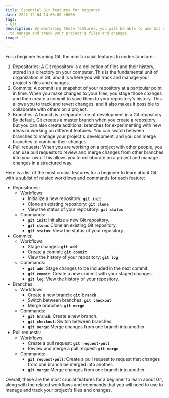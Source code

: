 ```yaml
---
title: Essential Git features for beginner
date: 2022-12-04 14:00:00 +0000
tags:
- Git
description: By mastering these features, you will be able to use Git effectively
  to manage and track your project's files and changes.
image: ''

---
```

For a beginner learning Git, the most crucial features to understand are:

1. Repositories: A Git repository is a collection of files and their history, stored in a directory on your computer. This is the fundamental unit of organization in Git, and it is where you will track and manage your project's files and changes.
2. Commits: A commit is a snapshot of your repository at a particular point in time. When you make changes to your files, you stage those changes and then create a commit to save them to your repository's history. This allows you to track and revert changes, and it also makes it possible to collaborate with others on a project.
3. Branches: A branch is a separate line of development in a Git repository. By default, Git creates a master branch when you create a repository, but you can also create additional branches for experimenting with new ideas or working on different features. You can switch between branches to manage your project's development, and you can merge branches to combine their changes.
4. Pull requests: When you are working on a project with other people, you can use pull requests to review and merge changes from other branches into your own. This allows you to collaborate on a project and manage changes in a structured way.

  
Here is a list of the most crucial features for a beginner to learn about Git, with a sublist of related workflows and commands for each feature:

* Repositories:
  * Workflows:
    * Initialize a new repository: **`git init`**
    * Clone an existing repository: **`git clone`**
    * View the status of your repository: **`git status`**
  * Commands:
    * **`git init`**: Initialize a new Git repository.
    * **`git clone`**: Clone an existing Git repository.
    * **`git status`**: View the status of your repository.
* Commits:
  * Workflows:
    * Stage changes: **`git add`**
    * Create a commit: **`git commit`**
    * View the history of your repository: **`git log`**
  * Commands:
    * **`git add`**: Stage changes to be included in the next commit.
    * **`git commit`**: Create a new commit with your staged changes.
    * **`git log`**: View the history of your repository.
* Branches:
  * Workflows:
    * Create a new branch: **`git branch`**
    * Switch between branches: **`git checkout`**
    * Merge branches: **`git merge`**
  * Commands:
    * **`git branch`**: Create a new branch.
    * **`git checkout`**: Switch between branches.
    * **`git merge`**: Merge changes from one branch into another.
* Pull requests:
  * Workflows:
    * Create a pull request: **`git request-pull`**
    * Review and merge a pull request: **`git merge`**
  * Commands:
    * **`git request-pull`**: Create a pull request to request that changes from one branch be merged into another.
    * **`git merge`**: Merge changes from one branch into another.

Overall, these are the most crucial features for a beginner to learn about Git, along with the related workflows and commands that you will need to use to manage and track your project's files and changes.